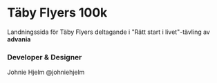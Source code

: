 # Täby Flyers 100k

Landningssida för Täby Flyers deltagande i "Rätt start i livet"-tävling av **advania**

### Developer & Designer

Johnie Hjelm @johniehjelm
